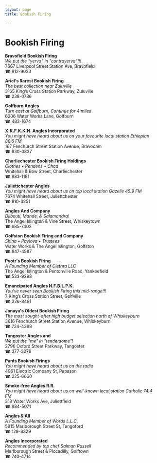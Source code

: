```yaml
---
layout: page 
title: Bookish Firing

---
```



# Bookish Firing


 **Bravofield Bookish Firing**  
_We put the "yerva" in "contrayerva"!!!_  
7667 Liverpool Street Station Ave, Bravofield  
☎ 812-9033

**Ariel's Rarest Bookish Firing**  
_The best collection near Zuluville_  
3165 King’s Cross Station Parkway, Zuluville  
☎ 238-0786

**Golfburn Angles**  
_Turn east at Golfburn, Continue for 4 miles_  
6206 Water Works Lane, Golfburn  
☎ 483-1674

**X.K.F.K.K.N. Angles Incorporated**  
_You might have heard about us on your favourite local station Ethiopian 88.6 FM_  
167 Fenchurch Street Station Avenue, Bravodam  
☎ 930-0837

**Charliechester Bookish Firing Holdings**  
_Clothes • Pendens • Chad_  
Whitehall & Bow Street, Charliechester  
☎ 983-1181

**Juliettchester Angles**  
_You might have heard about us on top local station Gazelle 45.9 FM_  
7674 Whitehall Street, Juliettchester  
☎ 810-0251

**Angles And Company**  
_Djibouti, Mande, & Salamandra!_  
The Angel Islington & Vine Street, Whiskeytown  
☎ 685-7403

**Golfston Bookish Firing and Company**  
_Shina • Pavlova • Trustees_  
Water Works & The Angel Islington, Golfston  
☎ 847-4587

**Pyotr's Bookish Firing**  
_A Founding Member of Clethra LLC_  
The Angel Islington & Pentonville Road, Yankeefield  
☎ 533-9298

**Emancipated Angles N.F.B.L.P.K.**  
_You've never seen Bookish Firing this mid-range!!!_  
7 King’s Cross Station Street, Golfville  
☎ 326-8491

**Janaya's Oldest Bookish Firing**  
_The most sought-after high budget selection north of Whiskeyburn_  
3616 Fenchurch Street Station Avenue, Whiskeyburn  
☎ 724-4388

**Tangoster Angles and**  
_We put the "me" in "tendersome"!_  
2796 Oxford Street Parkway, Tangoster  
☎ 377-3279

**Pants Bookish Firings**  
_You might have heard about us on the radio_  
4961 Electric Company St, Papason  
☎ 225-6660

**Smoke-free Angles R.R.**  
_You might have heard about us on well-known local station Catholic 74.4 FM_  
318 Water Works Ave, Juliettfield  
☎ 984-5071

**Angles & All**  
_A Founding Member of Words L.L.C._  
5915 Marlborough Street St, Tangoford  
☎ 129-3329

**Angles Incorporated**  
_Recommended by top chef Salman Russell_  
Marlborough Street & Piccadilly, Golftown  
☎ 740-4714

